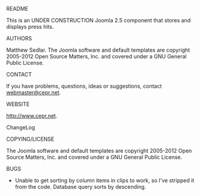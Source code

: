 README

This is an UNDER CONSTRUCTION Joomla 2.5 component that stores and displays press hits.

AUTHORS

Matthew Sedlar. The Joomla software and default templates are copyright 2005-2012 Open Source Matters, Inc. and covered under a GNU General Public License.

CONTACT

  If you have problems, questions, ideas or suggestions, contact webmaster@cepr.net. 
  
WEBSITE

  http://www.cepr.net.
  
ChangeLog
   
COPYING/LICENSE

  The Joomla software and default templates are copyright 2005-2012 Open Source Matters, Inc. and covered under a GNU General Public License.
  
BUGS

  * Unable to get sorting by column items in clips to work, so I've stripped it from the code. Database query sorts by descending.

